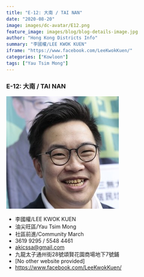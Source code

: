 ```yaml
---
title: "E-12: 大南 / TAI NAN"
date: "2020-08-20"
image: images/dc-avatar/E12.png
feature_image: images/blog/blog-details-image.jpg
author: "Hong Kong Districts Info"
summary: "李國權/LEE KWOK KUEN"
iframe: "https://www.facebook.com/LeeKwokKuen/"
categories: ["Kowloon"]
tags: ["Yau Tsim Mong"]
---
```


### E-12: 大南 / TAI NAN  
![](/images/dc-avatar/E12.png)  

 - 李國權/LEE KWOK KUEN  
 - 油尖旺區/Yau Tsim Mong  
 - 社區前進/Community March  
 - 3619 9295 / 5548 4461  
 - akicssa@gmail.com  
 - 九龍太子通州街28號頌賢花園商場地下7號鋪  
 - [No other website provided]  
 - https://www.facebook.com/LeeKwokKuen/
